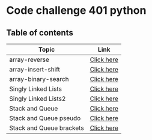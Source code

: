 # Code challenge 401 python

## Table of contents


| Topic         | Link                                                                                                         |
| ------------- | ------------------------------------------------------------------------------------------------------------ |
| array-reverse | [Click here](https://github.com/QamarAlkhatib/data-structures-and-algorithms-401/blob/main/code401/array-reverse/README.md) |
| array-insert-shift | [Click here](https://github.com/QamarAlkhatib/data-structures-and-algorithms-401/blob/main/code401/array-insert-shift/README.md) |
| array-binary-search| [Click here](https://github.com/QamarAlkhatib/data-structures-and-algorithms-401/blob/main/code401/array-binary-search/README.md) |
| Singly Linked Lists| [Click here](https://github.com/QamarAlkhatib/data-structures-and-algorithms-401/blob/main/code401/Singly-Linked-Lists/README.md)
| Singly Linked Lists2| [Click here](https://github.com/QamarAlkhatib/data-structures-and-algorithms-401/blob/main/code401/Singly-Linked-Lists/README2.md)
| Stack and Queue| [Click here](https://github.com/QamarAlkhatib/data-structures-and-algorithms-401/blob/main/code401/stack-and-queue/README.md)
| Stack and Queue pseudo| [Click here](https://github.com/QamarAlkhatib/data-structures-and-algorithms-401/blob/main/code401/stack-and-queue/stack-queue-pesudo)
| Stack and Queue brackets| [Click here](https://github.com/QamarAlkhatib/data-structures-and-algorithms-401/blob/main/code401/stack-and-queue/readmeBrackets.md)
